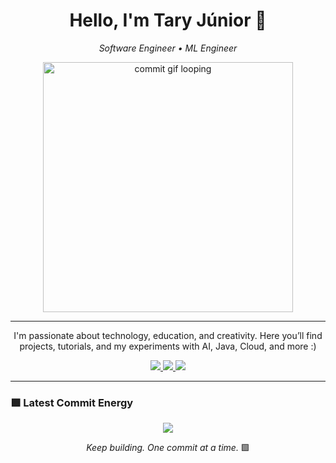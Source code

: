 
<h1 align="center">Hello, I'm Tary Júnior 👋</h1>

<p align="center">
  <em>Software Engineer • ML Engineer</em>
</p>

<p align="center">
  <img src="https://github.com/Fernanda-Kipper/Fernanda-Kipper/blob/main/commit-animation.gif" width="400px" alt="commit gif looping" />
</p>

---

<p align="center">
  I'm passionate about technology, education, and creativity.  
  Here you’ll find projects, tutorials, and my experiments with AI, Java, Cloud, and more :)
</p>

<p align="center">
  <a href="https://www.linkedin.com/in/tary-nascimento/">
    <img src="https://img.shields.io/badge/-LinkedIn-00AB33?style=flat-square&logo=Linkedin&logoColor=white">
  </a>
  <a href="https://linktree-app-alpha.vercel.app/">
    <img src="https://img.shields.io/badge/-Website-00AB33?style=flat-square&logo=Google-Chrome&logoColor=white">
  </a>
  <a href="mailto:tary.junior47@gmail.com">
    <img src="https://img.shields.io/badge/-tary.junior47@gmail.com-00AB33?style=flat-square&logo=Gmail&logoColor=white">
  </a>
</p>

---



### 🟩 Latest Commit Energy

<p align="center">
<img src="https://github-readme-stats.vercel.app/api?username=tnrjrdev&show_icons=true&theme=github_dark&hide_border=true&title_color=00ff99&icon_color=00ff99&text_color=ffffff" />
</p>

<p align="center">
  <em>Keep building. One commit at a time.</em> 🟩
</p>




